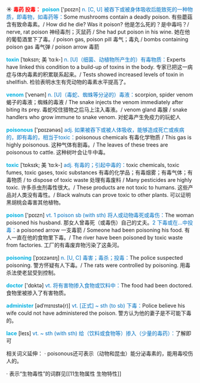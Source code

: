 ☀ <font color="red">**毒药 投毒：**</font>
<font color="sky blue">**poison**</font> ['pɒɪzn] 
<font color="#0070c0">n. [C, U] 被吞下或被身体吸收后能致死的一种物质，即毒物，如毒药等：</font>Some mushrooms contain a deadly poison. 有些蘑菇含有致命毒素。/ How did he die? Was it poison? 他是怎么死的？是中毒吗？/ nerve, rat poison 神经毒剂；灭鼠药 / She had put poison in his wine. 她在他的葡萄酒里下了毒。/ poison gas, poison pill 毒气；毒丸 / bombs containing poison gas 毒气弹 / poison arrow 毒箭
           
<font color="sky blue">**toxin**</font> [ˈtɒksɪn; 美 ˈtɑ:k-]
<font color="#0070c0">n. [U]（细菌、动植物所产生的）有毒物质：</font>Experts have linked this condition to a build-up of toxins in the body. 专家已把这一病症与体内毒素的积累联系起来。/ Tests showed increased levels of toxin in shellfish. 检验表明水生有壳动物的毒素水平提高了。
          
<font color="sky blue">**venom**</font> [ˈvenəm]
<font color="#0070c0">n. [U]（毒蛇、蜘蛛等分泌的）毒液：</font>scorpion, spider venom 蝎子的毒液；蜘蛛的毒液 / The snake injects the venom immediately after biting its prey. 毒蛇咬住猎物之后马上注入毒液。/ venom gland 毒腺 / snake handlers who grow immune to snake venom. 对蛇毒产生免疫力的玩蛇人

<font color="sky blue">**poisonous**</font> ['pɒɪzənəs] 
<font color="#0070c0">adj. 如果被吞下或被人体吸收，能够造成死亡或疾病的，即有毒的，相当于toxic：</font>poisonous chemicals 有毒化学物质 / This gas is highly poisonous. 这种气体有剧毒。/ The leaves of these trees are poisonous to cattle. 这种树叶会让牛中毒。
           
<font color="sky blue">**toxic**</font> [ˈtɒksɪk; 美 ˈtɑ:k-]
<font color="#0070c0">adj. 有毒的；引起中毒的：</font>toxic chemicals, toxic fumes, toxic gases, toxic substances 有毒的化学品；有毒烟雾；有毒气体；有毒物质 / to dispose of toxic waste 处理有毒废料 / Many pesticides are highly toxic. 许多杀虫剂毒性很大。/ These products are not toxic to humans. 这些产品对人类没有毒性。/ Black walnuts can prove toxic to other plants. 可以证明黑胡桃会毒害其他植物。

<font color="sky blue">**poison**</font> ['pɒɪzn] 
<font color="#0070c0">vt. 1 poison sb (with sth) 将人或动物毒死或毒伤：</font>The woman poisoned his husband. 那女人曾毒死（或毒伤）自己的丈夫。<font color="#0070c0">2 下毒或在…中投毒：</font>a poisoned arrow 一支毒箭 / Someone had been poisoning his food. 有人一直在他的食物里下毒。/ The river have been poisoned by toxic waste from factories. 工厂的有毒废弃物污染了这条河。
           
<font color="sky blue">**poisoning**</font> [ˈpɔɪzənɪŋ]
<font color="#0070c0">n. [U, C] 毒害；毒杀；投毒：</font>The police suspected poisoning. 警方怀疑有人下毒。/ The rats were controlled by poisoning. 用毒杀法使老鼠受到控制。
 
<font color="sky blue">**doctor**</font> ['dɒktə] 
<font color="#0070c0">vt. 将有害物掺入食物或饮料中：</font>The food had been doctored. 食物里被掺入了有害物质。
           
<font color="sky blue">**administer**</font> [ədˈmɪnɪstə(r)]
<font color="#0070c0">vt. [正式] ~ sth (to sb) 下毒：</font>Police believe his wife could not have administered the poison. 警方认为他的妻子是不可能下毒的。
           
<font color="sky blue">**lace**</font> [leɪs]
<font color="#0070c0">vt. ~ sth (with sth) 给（饮料或食物等）掺入（少量的毒药）：</font>了解即可

相关词义延伸：
· poisonous还可表示（动物和昆虫）能分泌毒素的，能用毒咬伤人的。

· 表示“生物毒性”的词群见[[11生物属性 生物特性]]


